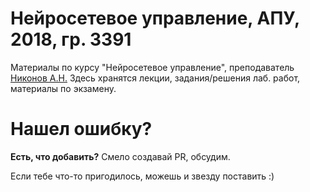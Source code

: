 # Нейросетевое управление, АПУ, 2018, гр. 3391
Материалы по курсу "Нейросетевое управление", преподаватель [Никонов А.Н.](http://www.eltech.ru/ru/fakultety/fakultet-kompyuternyh-tehnologiy-i-informatiki/sostav-fakulteta/kafedra-avtomatiki-i-processov-upravleniya/fotogalerei/nikonov-anton-nikolaevich)
Здесь хранятся лекции, задания/решения лаб. работ, материалы по экзамену.

# Нашел ошибку?
**Есть, что добавить?** Смело создавай PR, обсудим.

Если тебе что-то пригодилось, можешь и звезду поставить :)
